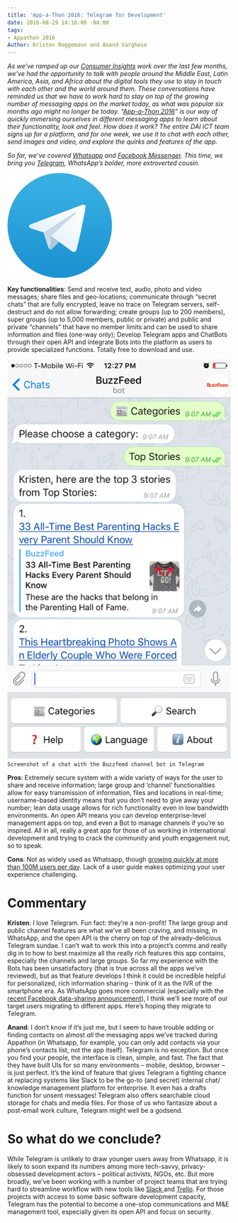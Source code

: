 ```yaml
---
title: 'App-a-Thon 2016: Telegram for Development'
date: 2016-08-29 14:16:00 -04:00
tags:
- Appathon 2016
Author: Kristen Roggemann and Anand Varghese
---
```


*As we’ve ramped up our [Consumer Insights](http://dai-global-digital.com/tags/?tag=consumer-insights) work over the last few months, we’ve had the opportunity to talk with people around the Middle East, Latin America, Asia, and Africa about the digital tools they use to stay in touch with each other and the world around them. These conversations have reminded us that we have to work hard to stay on top of the growing number of messaging apps on the market today, as what was popular six months ago might no longer be today. “[App-a-Thon 2016](http://dai-global-digital.com/tags/?tag=appathon-2016)” is our way of quickly immersing ourselves in different messaging apps to learn about their functionality, look and feel. How does it work? The entire DAI ICT team signs up for a platform, and for one week, we use it to chat with each other, send images and video, and explore the quirks and features of the app.*

*So far, we’ve covered [Whatsapp](http://dai-global-digital.com/whatsapp-appathon-2016.html) and [Facebook Messenger](http://dai-global-digital.com/facebook-messenger.html).  This time, we bring you [Telegram](https://telegram.org/), WhatsApp’s bolder, more extroverted cousin.*

<!--more-->

![Telegram logo.png](/uploads/Telegram%20logo.png)

**Key functionalities**: Send and receive text, audio, photo and video messages; share files and geo-locations; communicate through “secret chats” that are fully encrypted, leave no trace on Telegram servers, self-destruct and do not allow forwarding; create groups (up to 200 members), super groups (up to 5,000 members, public or private) and public and private “channels” that have no member limits and can be used to share information and files (one-way only); Develop Telegram apps and ChatBots through their open API and integrate Bots into the platform as users to provide specialized functions.  Totally free to download and use.

![Telegram screen shot.png](/uploads/Telegram%20screen%20shot.png)`Screenshot of a chat with the Buzzfeed channel bot in Telegram`

**Pros**: Extremely secure system with a wide variety of ways for the user to share and receive information; large group and ‘channel’ functionalities allow for easy transmission of information, files and locations in real-time; username-based identity means that you don’t need to give away your number; lean data usage allows for rich functionality even in low bandwidth environments.  An open API means you can develop enterprise-level management apps on top, and even a Bot to manage channels if you’re so inspired.  All in all, really a great app for those of us working in international development and trying to crack the community and youth engagement nut, so to speak.

**Cons**: Not as widely used as Whatsapp, though [growing quickly at more than 100M users per day](https://telegram.org/blog/100-million).  Lack of a user guide makes optimizing your user experience challenging.  

# **Commentary**

**Kristen**: I love Telegram.  Fun fact: they’re a non-profit! The large group and public channel features are what we’ve all been craving, and missing, in WhatsApp, and the open API is the cherry on top of the already-delicious Telegram sundae.  I can’t wait to work this into a project’s comms and really dig in to how to best maximize all the really rich features this app contains, especially the channels and large groups.  So far my experience with the Bots has been unsatisfactory (that is true across all the apps we’ve reviewed), but as that feature develops I think it could be incredible helpful for personalized, rich information sharing – think of it as the IVR of the smartphone era.  As WhatsApp goes more commercial (especially with the [recent Facebook data-sharing announcement](https://techcrunch.com/2016/08/25/whatsapp-to-share-user-data-with-facebook-for-ad-targeting-heres-how-to-opt-out/)), I think we’ll see more of our target users migrating to different apps.  Here’s hoping they migrate to Telegram.

**Anand**: I don’t know if it’s just me, but I seem to have trouble adding or finding contacts on almost *all* the messaging apps we’ve tracked during Appathon (in Whatsapp, for example, you can only add contacts via your phone’s contacts list, not the app itself). Telegram is no exception. But once you find your people, the interface is clean, simple, and fast. The fact that they have built UIs for so many environments – mobile, desktop, browser – is just perfect. It’s the kind of feature that gives Telegram a fighting chance at replacing systems like Slack to be the go-to (and secret) internal chat/ knowledge management platform for enterprise. It even has a drafts function for unsent messages! Telegram also offers searchable cloud storage for chats and media files. For those of us who fantasize about a post-email work culture, Telegram might well be a godsend.   

# **So what do we conclude?**
While Telegram is unlikely to draw younger users away from Whatsapp, it is likely to soon expand its numbers among more tech-savvy, privacy-obsessed development actors – political activists, NGOs, etc. But more broadly, we’ve been working with a number of project teams that are trying hard to streamline workflow with new tools like [Slack ](https://slack.com/)and [Trello](https://trello.com/). For those projects with access to some basic software development capacity, Telegram has the potential to become a one-stop communications and M&E management tool, especially given its open API and focus on security. 
